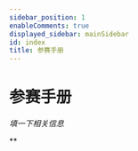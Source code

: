 ```yaml
---
sidebar_position: 1
enableComments: true
displayed_sidebar: mainSidebar
id: index
title: 参赛手册
---
```


# 参赛手册

*填一下相关信息*

**